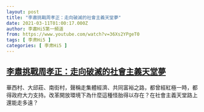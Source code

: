```yaml
---
layout: post
title: "李肅挑戰周孝正：走向破滅的社會主義天堂夢"
date: 2021-03-11T01:00:17.000Z
author: 李肅Hi5第一頻道
from: https://www.youtube.com/watch?v=36Xs2YPgeT0
tags: [ 李肃Hi5 ]
categories: [ 李肃Hi5 ]
---
```

<!--1615424417000-->
[李肅挑戰周孝正：走向破滅的社會主義天堂夢](https://www.youtube.com/watch?v=36Xs2YPgeT0)
------

<div>
華西村、大邱莊、南街村，聲稱走集體經濟、共同富裕之路，都曾經紅極一時，都得政府大力支持。改革開放環境下為什麼這種怪胎得以存在？在社會主義天堂路上還能走多遠？
</div>

